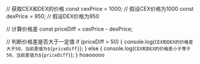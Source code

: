 // 获取CEX和DEX的价格
const cexPrice = 1000; // 假设CEX价格为1000
const dexPrice = 950; // 假设DEX价格为950

// 计算价格差
const priceDiff = cexPrice - dexPrice;

// 判断价格差是否大于一定值
if (priceDiff > 50) {
  console.log(`CEX和DEX的价格差大于50，当前差值为${priceDiff}`);
} else {
  console.log(`CEX和DEX的价格差小于等于50，当前差值为${priceDiff}`);
}
hoaooooo
